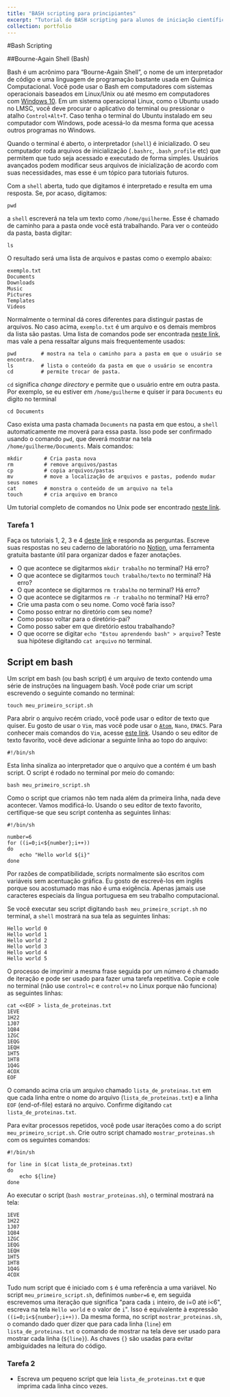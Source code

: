 ```yaml
---
title: "BASH scripting para principiantes"
excerpt: "Tutorial de BASH scripting para alunos de iniciação científica e pós-graduação"
collection: portfolio
---
```


#Bash Scripting

##Bourne-Again Shell (Bash)

Bash é um acrônimo para “Bourne-Again Shell”, o nome de um interpretador de
código e uma linguagem de programação bastante usada em Química Computacional.
Você pode usar o Bash em computadores com sistemas operacionais baseados em
Linux/Unix ou até mesmo em computadores com [Windows 10](https://apps.microsoft.com/store/detail/ubuntu-on-windows/9NBLGGH4MSV6?hl=pt-br&gl=BR).
Em um sistema operacional Linux, como o Ubuntu usado no LMSC, você deve procurar
o aplicativo do terminal ou pressionar o atalho `Control+Alt+T`. Caso tenha o
terminal do Ubuntu instalado em seu computador com Windows, pode acessá-lo da
mesma forma que acessa outros programas no Windows.

Quando o terminal é aberto, o interpretador (`shell`) é inicializado. O seu
computador roda arquivos de inicialização (`.bashrc`, `.bash_profile` etc) que
permitem que tudo seja acessado e executado de forma simples. Usuários avançados
podem modificar seus arquivos de inicialização de acordo com suas necessidades,
mas esse é um tópico para tutoriais futuros.

Com a `shell` aberta, tudo que digitamos é interpretado e resulta em uma
resposta. Se, por acaso, digitamos:
```
pwd
```
a `shell` escreverá na tela um texto como `/home/guilherme`. Esse é chamado de caminho para a pasta onde você está trabalhando. Para ver o conteúdo da pasta,
basta digitar:
```
ls
```
O resultado será uma lista de arquivos e pastas como o exemplo abaixo:
```
exemplo.txt
Documents
Downloads
Music
Pictures
Templates
Videos
```
Normalmente o terminal dá cores diferentes para distinguir pastas de arquivos.
No caso acima, `exemplo.txt` é um arquivo e os demais membros da lista são
pastas. Uma lista de comandos pode ser encontrada [neste link](http://ringo.ams.stonybrook.edu/index.php/Unix),
mas vale a pena ressaltar alguns mais frequentemente usados:
```
pwd        # mostra na tela o caminho para a pasta em que o usuário se encontra.
ls         # lista o conteúdo da pasta em que o usuário se encontra
cd         # permite trocar de pasta.
```
`cd` significa _change directory_ e permite que o usuário entre em outra pasta.
Por exemplo, se eu estiver em `/home/guilherme` e quiser ir para `Documents`
eu digito no terminal
```
cd Documents
```
Caso exista uma pasta chamada `Documents` na pasta em que estou, a `shell`
automaticamente me moverá para essa pasta. Isso pode ser confirmado usando o
comando `pwd`, que deverá mostrar na tela `/home/guilherme/Documents`.
Mais comandos:
```
mkdir       # Cria pasta nova
rm          # remove arquivos/pastas
cp          # copia arquivos/pastas
mv          # move a localização de arquivos e pastas, podendo mudar seus nomes
cat         # monstra o conteúdo de um arquivo na tela
touch       # cria arquivo em branco
```
Um tutorial completo de comandos no Unix pode ser encontrado [neste link](http://www.ee.surrey.ac.uk/Teaching/Unix/).

### Tarefa 1
Faça os tutoriais 1, 2, 3 e 4 [deste link](http://www.ee.surrey.ac.uk/Teaching/Unix/unix1.html)
e responda as perguntas. Escreve suas respostas no seu caderno de laboratório no
[Notion](https://www.notion.so), uma ferramenta gratuita bastante útil para organizar dados e
fazer anotações.

* O que acontece se digitarmos `mkdir trabalho` no terminal? Há erro?
* O que acontece se digitarmos `touch trabalho/texto` no terminal? Há erro?
* O que acontece se digitarmos `rm trabalho` no terminal? Há erro?
* O que acontece se digitarmos `rm -r trabalho` no terminal? Há erro?
* Crie uma pasta com o seu nome. Como você faria isso?
* Como posso entrar no diretório com seu nome?
* Como posso voltar para o diretório-pai?
* Como posso saber em que diretório estou trabalhando?
* O que ocorre se digitar `echo "Estou aprendendo bash" > arquivo`? Teste sua
hipótese digitando `cat arquivo` no terminal.

## Script em bash
Um script em bash (ou bash script) é um arquivo de texto contendo uma série de
instruções na linguagem bash. Você pode criar um script escrevendo o seguinte
comando no terminal:
```
touch meu_primeiro_script.sh
```
Para abrir o arquivo recém criado, você pode usar o editor de texto que quiser.
Eu gosto de usar o `Vim`, mas você pode usar o [`Atom`](https://atom.io), `Nano`, `EMACS`. Para
conhecer mais comandos do `Vim`, acesse [este link](http://ringo.ams.stonybrook.edu/index.php/Vi).
Usando o seu editor de texto favorito, você deve adicionar a seguinte linha ao
topo do arquivo:
```
#!/bin/sh
```
Esta linha sinaliza ao interpretador que o arquivo que a contém é um bash script.
O script é rodado no terminal por meio do comando:
```
bash meu_primeiro_script.sh
```
Como o script que criamos não tem nada além da primeira linha, nada deve acontecer.
Vamos modificá-lo. Usando o seu editor de texto favorito, certifique-se que seu
script contenha as seguintes linhas:
```
#!/bin/sh

number=6
for ((i=0;i<${number};i++))
do
    echo "Hello world ${i}"
done
```
Por razões de compatibilidade, scripts normalmente são escritos com variáveis
sem acentuação gráfica. Eu gosto de escrevê-los em inglês porque sou acostumado
mas não é uma exigência. Apenas jamais use caracteres especiais da língua
portuguesa em seu trabalho computacional.

Se você executar seu script digitando `bash meu_primeiro_script.sh` no terminal,
a `shell` mostrará na sua tela as seguintes linhas:
```
Hello world 0
Hello world 1
Hello world 2
Hello world 3
Hello world 4
Hello world 5
```

O processo de imprimir a mesma frase seguida por um número é chamado de iteração
e pode ser usado para fazer uma tarefa repetitiva. Copie e cole no terminal (não
use `control+c` e `control+v` no Linux porque não funciona) as seguintes linhas:
```
cat <<EOF > lista_de_proteinas.txt
1EVE
1H22
1J07
1Q84
1ZGC
1EQG
1EQH
1HT5
1HT8
1Q4G
4COX
EOF
```
O comando acima cria um arquivo chamado `lista_de_proteinas.txt` em que cada
linha entre o nome do arquivo (`lista_de_proteinas.txt`) e a linha `EOF` (end-of-file)
estará no arquivo. Confirme digitando `cat lista_de_proteinas.txt`.

Para evitar processos repetidos, você pode usar iterações como a do script
`meu_primeiro_script.sh`. Crie outro script chamado `mostrar_proteinas.sh` com
os seguintes comandos:
```
#!/bin/sh

for line in $(cat lista_de_proteinas.txt)
do
    echo ${line}
done
```
Ao executar o script (`bash mostrar_proteinas.sh`), o terminal mostrará na tela:
```
1EVE
1H22
1J07
1Q84
1ZGC
1EQG
1EQH
1HT5
1HT8
1Q4G
4COX
```
Tudo num script que é iniciado com `$` é uma referência a uma variável. No script
`meu_primeiro_script.sh`, definimos `number=6` e, em seguida escrevemos uma
iteração que significa "para cada `i` inteiro, de i=0 até i<6", escreva na tela
`Hello world` e o valor de `i`". Isso é equivalente à expressão `((i=0;i<${number};i++))`.
Da mesma forma, no script `mostrar_proteinas.sh`, o comando dado quer dizer que
para cada linha (`line`) em `lista_de_proteinas.txt` o comando de mostrar na tela
deve ser usado para mostrar cada linha (`${line}`). As chaves `{}` são usadas
para evitar ambiguidades na leitura do código.

### Tarefa 2

* Escreva um pequeno script que leia `lista_de_proteinas.txt` e que imprima cada
linha cinco vezes.
